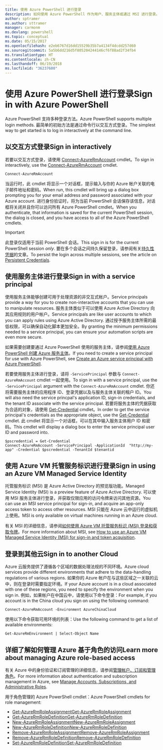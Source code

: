 ```yaml
---
title: 使用 Azure PowerShell 进行登录
description: 如何使用 Azure PowerShell 作为用户、服务主体或通过 MSI 进行登录。
author: sptramer
ms.author: sttramer
manager: carmonm
ms.devlang: powershell
ms.topic: conceptual
ms.date: 05/15/2017
ms.openlocfilehash: e2eb6767d16dd15529b35b7a4134f4dcdd257d60
ms.sourcegitcommit: 5a5b6dd216d5f805204244146cf6f88ad2f34fb4
ms.translationtype: HT
ms.contentlocale: zh-CN
ms.lasthandoff: 06/19/2018
ms.locfileid: "36237600"
---
```

# <a name="sign-in-with-azure-powershell"></a><span data-ttu-id="3f9c4-103">使用 Azure PowerShell 进行登录</span><span class="sxs-lookup"><span data-stu-id="3f9c4-103">Sign in with Azure PowerShell</span></span>

<span data-ttu-id="3f9c4-104">Azure PowerShell 支持多种登录方法。</span><span class="sxs-lookup"><span data-stu-id="3f9c4-104">Azure PowerShell supports multiple login methods.</span></span> <span data-ttu-id="3f9c4-105">最简单的初始方法是通过命令行以交互方式登录。</span><span class="sxs-lookup"><span data-stu-id="3f9c4-105">The simplest way to get started is to log in interactively at the command line.</span></span>

## <a name="sign-in-interactively"></a><span data-ttu-id="3f9c4-106">以交互方式登录</span><span class="sxs-lookup"><span data-stu-id="3f9c4-106">Sign in interactively</span></span>

<span data-ttu-id="3f9c4-107">若要以交互方式登录，请使用 [Connect-AzureRmAccount](/powershell/module/azurerm.profile/connect-azurermaccount) cmdlet。</span><span class="sxs-lookup"><span data-stu-id="3f9c4-107">To sign in interactively, use the [Connect-AzureRmAccount](/powershell/module/azurerm.profile/connect-azurermaccount) cmdlet.</span></span>

```azurepowershell
Connect-AzureRmAccount
```

<span data-ttu-id="3f9c4-108">当运行时，此 cmdlet 将显示一个对话框，提示输入与你的 Azure 帐户关联的电子邮件地址和密码。</span><span class="sxs-lookup"><span data-stu-id="3f9c4-108">When run, this cmdlet will bring up a dialog box prompting you for your email address and password associated with your Azure account.</span></span> <span data-ttu-id="3f9c4-109">进行身份验证时，将为当前 PowerShell 会话保存该信息，对话框将关闭并且你可以访问所有 Azure PowerShell cmdlet。</span><span class="sxs-lookup"><span data-stu-id="3f9c4-109">When you authenticate, that information is saved for the current PowerShell session, the dialog is closed, and you have access to all of the Azure PowerShell cmdlets.</span></span>

> [!IMPORTANT]
> <span data-ttu-id="3f9c4-110">此登录仅适用于当前 PowerShell 会话。</span><span class="sxs-lookup"><span data-stu-id="3f9c4-110">This sign in is for the current PowerShell session _only_.</span></span> <span data-ttu-id="3f9c4-111">要在多个会话之间持久保留登录，请参阅有关[持久性凭据](context-persistence.md)的文章。</span><span class="sxs-lookup"><span data-stu-id="3f9c4-111">To persist the login across multiple sessions, see the article on [Persistent Credentials](context-persistence.md).</span></span>

## <a name="sign-in-with-a-service-principal"></a><span data-ttu-id="3f9c4-112">使用服务主体进行登录</span><span class="sxs-lookup"><span data-stu-id="3f9c4-112">Sign in with a service principal</span></span>

<span data-ttu-id="3f9c4-113">使用服务主体能够创建可用于处理资源的非交互式帐户。</span><span class="sxs-lookup"><span data-stu-id="3f9c4-113">Service principals provide a way for you to create non-interactive accounts that you can use to manipulate resources.</span></span> <span data-ttu-id="3f9c4-114">服务主体类似于可以使用 Azure Active Directory 向其应用规则的用户帐户。</span><span class="sxs-lookup"><span data-stu-id="3f9c4-114">Service principals are like user accounts to which you can apply rules using Azure Active Directory.</span></span> <span data-ttu-id="3f9c4-115">通过授予服务主体所需的最低权限，可以确保自动化脚本更加安全。</span><span class="sxs-lookup"><span data-stu-id="3f9c4-115">By granting the minimum permissions needed to a service principal, you can ensure your automation scripts are even more secure.</span></span>

<span data-ttu-id="3f9c4-116">如果需要创建要通过 Azure PowerShell 使用的服务主体，请参阅[使用 Azure PowerShell 创建 Azure 服务主体](create-azure-service-principal-azureps.md)。</span><span class="sxs-lookup"><span data-stu-id="3f9c4-116">If you need to create a service principal for use with Azure PowerShell, see [Create an Azure service principal with Azure PowerShell](create-azure-service-principal-azureps.md).</span></span>

<span data-ttu-id="3f9c4-117">若要使用服务主体进行登录，请将 `-ServicePrincipal` 参数与 `Connect-AzureRmAccount` cmdlet 一起使用。</span><span class="sxs-lookup"><span data-stu-id="3f9c4-117">To sign in with a service principal, use the `-ServicePrincipal` argument with the `Connect-AzureRmAccount` cmdlet.</span></span> <span data-ttu-id="3f9c4-118">你还将需要服务主体的应用程序 ID、登录凭据以及与服务主体关联的租户 ID。</span><span class="sxs-lookup"><span data-stu-id="3f9c4-118">You will also need the service princpal's application ID, sign-in credentials, and the tenant ID associate with the service principal.</span></span> <span data-ttu-id="3f9c4-119">若要将服务主体的凭据获取为合适的对象，请使用 [Get-Credential](/powershell/module/microsoft.powershell.security/get-credential) cmdlet。</span><span class="sxs-lookup"><span data-stu-id="3f9c4-119">In order to get the service principal's credentials as the appropriate object, use the [Get-Credential](/powershell/module/microsoft.powershell.security/get-credential) cmdlet.</span></span> <span data-ttu-id="3f9c4-120">此 cmdlet 将显示一个对话框，可以在其中输入服务主体用户 ID 和密码。</span><span class="sxs-lookup"><span data-stu-id="3f9c4-120">This cmdlet will display a dialog box to enter the service principal user ID and password into.</span></span>

```azurepowershell-interactive
$pscredential = Get-Credential
Connect-AzureRmAccount -ServicePrincipal -ApplicationId  "http://my-app" -Credential $pscredential -TenantId $tenantid
```

## <a name="sign-in-using-an-azure-vm-managed-service-identity"></a><span data-ttu-id="3f9c4-121">使用 Azure VM 托管服务标识进行登录</span><span class="sxs-lookup"><span data-stu-id="3f9c4-121">Sign in using an Azure VM Managed Service Identity</span></span>

<span data-ttu-id="3f9c4-122">托管服务标识 (MSI) 是 Azure Active Directory 的预览版功能。</span><span class="sxs-lookup"><span data-stu-id="3f9c4-122">Managed Service Identity (MSI) is a preview feature of Azure Active Directory.</span></span> <span data-ttu-id="3f9c4-123">可以使用 MSI 服务主体进行登录，并获取仅限应用的访问令牌来访问其他资源。</span><span class="sxs-lookup"><span data-stu-id="3f9c4-123">You can use an MSI service principal for sign-in, and acquire an app-only access token to access other resources.</span></span> <span data-ttu-id="3f9c4-124">MSI 只能在 Azure 云中运行的虚拟机上使用。</span><span class="sxs-lookup"><span data-stu-id="3f9c4-124">MSI is only available on virtual machines running in an Azure cloud.</span></span>

<span data-ttu-id="3f9c4-125">有关 MSI 的详细信息，请参阅[如何使用 Azure VM 托管服务标识 (MSI) 登录和获取令牌](/azure/active-directory/msi-how-to-get-access-token-using-msi)。</span><span class="sxs-lookup"><span data-stu-id="3f9c4-125">For more information about MSI, see [How to use an Azure VM Managed Service Identity (MSI) for sign-in and token acquisition](/azure/active-directory/msi-how-to-get-access-token-using-msi).</span></span>

## <a name="sign-in-to-another-cloud"></a><span data-ttu-id="3f9c4-126">登录到其他云</span><span class="sxs-lookup"><span data-stu-id="3f9c4-126">Sign in to another Cloud</span></span>

<span data-ttu-id="3f9c4-127">Azure 云服务提供了遵循各个区域的数据处理法规的不同环境。</span><span class="sxs-lookup"><span data-stu-id="3f9c4-127">Azure cloud services provide different environments that adhere to the data-handling regulations of various regions.</span></span> <span data-ttu-id="3f9c4-128">如果你的 Azure 帐户在与这些区域之一关联的云中，则在登录时需要指定环境。</span><span class="sxs-lookup"><span data-stu-id="3f9c4-128">If your Azure account is in a cloud associated with one of these regions, you need to specify the environment when you sign in.</span></span> <span data-ttu-id="3f9c4-129">例如，如果帐户在中国云中，请使用以下命令登录：</span><span class="sxs-lookup"><span data-stu-id="3f9c4-129">For example, if you account is in the China cloud you sign on using the following command:</span></span>

```azurepowershell-interactive
Connect-AzureRmAccount -Environment AzureChinaCloud
```

<span data-ttu-id="3f9c4-130">使用以下命令获取可用环境的列表：</span><span class="sxs-lookup"><span data-stu-id="3f9c4-130">Use the following command to get a list of available environments:</span></span>

```azurepowershell-interactive
Get-AzureRmEnvironment | Select-Object Name
```

## <a name="learn-more-about-managing-azure-role-based-access"></a><span data-ttu-id="3f9c4-131">详细了解如何管理 Azure 基于角色的访问</span><span class="sxs-lookup"><span data-stu-id="3f9c4-131">Learn more about managing Azure role-based access</span></span>

<span data-ttu-id="3f9c4-132">有关 Azure 中的身份验证和订阅管理的详细信息，请参阅[管理帐户、订阅和管理角色](/azure/active-directory/role-based-access-control-configure)。</span><span class="sxs-lookup"><span data-stu-id="3f9c4-132">For more information about authentication and subscription management in Azure, see [Manage Accounts, Subscriptions, and Administrative Roles](/azure/active-directory/role-based-access-control-configure).</span></span>

<span data-ttu-id="3f9c4-133">用于角色管理的 Azure PowerShell cmdlet：</span><span class="sxs-lookup"><span data-stu-id="3f9c4-133">Azure PowerShell cmdlets for role management:</span></span>

* [<span data-ttu-id="3f9c4-134">Get-AzureRmRoleAssignment</span><span class="sxs-lookup"><span data-stu-id="3f9c4-134">Get-AzureRmRoleAssignment</span></span>](/powershell/module/AzureRM.Resources/Get-AzureRmRoleAssignment)
* [<span data-ttu-id="3f9c4-135">Get-AzureRmRoleDefinition</span><span class="sxs-lookup"><span data-stu-id="3f9c4-135">Get-AzureRmRoleDefinition</span></span>](/powershell/module/AzureRM.Resources/Get-AzureRmRoleDefinition)
* [<span data-ttu-id="3f9c4-136">New-AzureRmRoleAssignment</span><span class="sxs-lookup"><span data-stu-id="3f9c4-136">New-AzureRmRoleAssignment</span></span>](/powershell/module/AzureRM.Resources/New-AzureRmRoleAssignment)
* [<span data-ttu-id="3f9c4-137">New-AzureRmRoleDefinition</span><span class="sxs-lookup"><span data-stu-id="3f9c4-137">New-AzureRmRoleDefinition</span></span>](/powershell/module/AzureRM.Resources/New-AzureRmRoleDefinition)
* [<span data-ttu-id="3f9c4-138">Remove-AzureRmRoleAssignment</span><span class="sxs-lookup"><span data-stu-id="3f9c4-138">Remove-AzureRmRoleAssignment</span></span>](/powershell/module/AzureRM.Resources/Remove-AzureRmRoleAssignment)
* [<span data-ttu-id="3f9c4-139">Remove-AzureRmRoleDefinition</span><span class="sxs-lookup"><span data-stu-id="3f9c4-139">Remove-AzureRmRoleDefinition</span></span>](/powershell/module/AzureRM.Resources/Remove-AzureRmRoleDefinition)
* [<span data-ttu-id="3f9c4-140">Set-AzureRmRoleDefinition</span><span class="sxs-lookup"><span data-stu-id="3f9c4-140">Set-AzureRmRoleDefinition</span></span>](/powershell/moduel/AzureRM.Resources/Set-AzureRmRoleDefinition)

